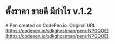 # ตั้งราคา ขายดี มีกำไร v.1.2

A Pen created on CodePen.io. Original URL: [https://codepen.io/sdkghostman/pen/rNPGQOE](https://codepen.io/sdkghostman/pen/rNPGQOE).

